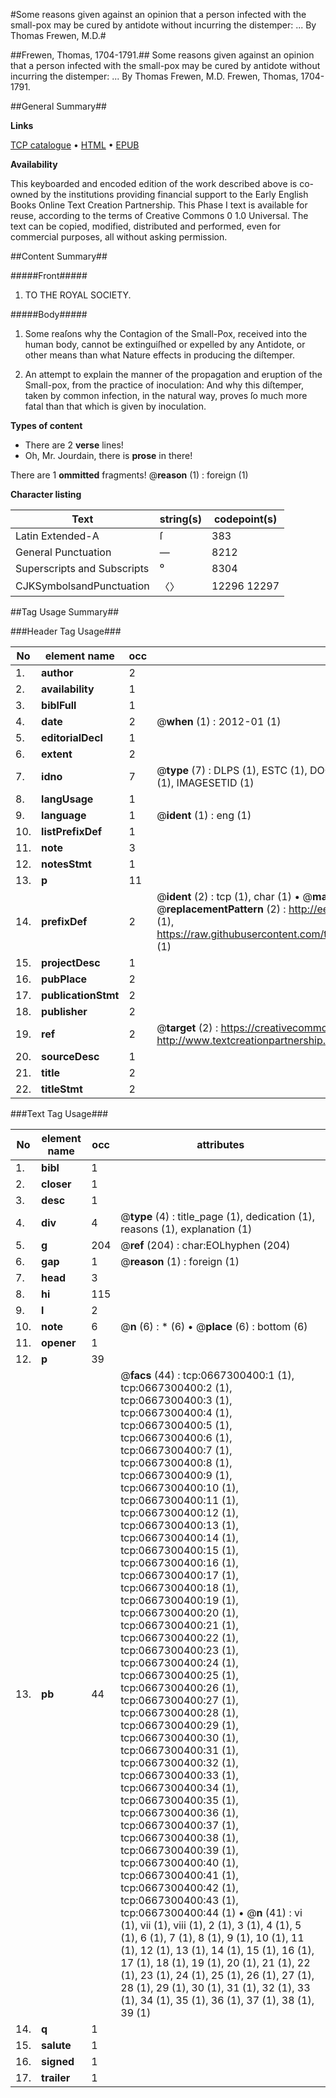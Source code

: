 #Some reasons given against an opinion that a person infected with the small-pox may be cured by antidote without incurring the distemper: ... By Thomas Frewen, M.D.#

##Frewen, Thomas, 1704-1791.##
Some reasons given against an opinion that a person infected with the small-pox may be cured by antidote without incurring the distemper: ... By Thomas Frewen, M.D.
Frewen, Thomas, 1704-1791.

##General Summary##

**Links**

[TCP catalogue](http://www.ota.ox.ac.uk/tcp/)  • 
[HTML](http://tei.it.ox.ac.uk/tcp/Texts-HTML/free/004/004877808.html)  • 
[EPUB](http://tei.it.ox.ac.uk/tcp/Texts-EPUB/free/004/004877808.epub)

**Availability**

This keyboarded and encoded edition of the
	       work described above is co-owned by the institutions
	       providing financial support to the Early English Books
	       Online Text Creation Partnership. This Phase I text is
	       available for reuse, according to the terms of Creative
	       Commons 0 1.0 Universal. The text can be copied,
	       modified, distributed and performed, even for
	       commercial purposes, all without asking permission.


##Content Summary##

#####Front#####

1. TO THE ROYAL SOCIETY.

#####Body#####

1. Some reaſons why the Contagion of the Small-Pox, received into the human body, cannot be extinguiſhed or expelled by any Antidote, or other means than what Nature effects in producing the diſtemper.

1. An attempt to explain the manner of the propagation and eruption of the Small-pox, from the practice of inoculation: And why this diſtemper, taken by common infection, in the natural way, proves ſo much more fatal than that which is given by inoculation.

**Types of content**

  * There are 2 **verse** lines!
  * Oh, Mr. Jourdain, there is **prose** in there!

There are 1 **ommitted** fragments! 
 @__reason__ (1) : foreign (1)

**Character listing**


|Text|string(s)|codepoint(s)|
|---|---|---|
|Latin Extended-A|ſ|383|
|General Punctuation|—|8212|
|Superscripts             and Subscripts|⁰|8304|
|CJKSymbolsandPunctuation|〈〉|12296 12297|

##Tag Usage Summary##

###Header Tag Usage###

|No|element name|occ|attributes|
|---|---|---|---|
|1.|__author__|2||
|2.|__availability__|1||
|3.|__biblFull__|1||
|4.|__date__|2| @__when__ (1) : 2012-01 (1)|
|5.|__editorialDecl__|1||
|6.|__extent__|2||
|7.|__idno__|7| @__type__ (7) : DLPS (1), ESTC (1), DOCNO (1), TCP (1), GALEDOCNO (1), CONTENTSET (1), IMAGESETID (1)|
|8.|__langUsage__|1||
|9.|__language__|1| @__ident__ (1) : eng (1)|
|10.|__listPrefixDef__|1||
|11.|__note__|3||
|12.|__notesStmt__|1||
|13.|__p__|11||
|14.|__prefixDef__|2| @__ident__ (2) : tcp (1), char (1)  •  @__matchPattern__ (2) : ([0-9\-]+):([0-9IVX]+) (1), (.+) (1)  •  @__replacementPattern__ (2) : http://eebo.chadwyck.com/downloadtiff?vid=$1&page=$2 (1), https://raw.githubusercontent.com/textcreationpartnership/Texts/master/tcpchars.xml#$1 (1)|
|15.|__projectDesc__|1||
|16.|__pubPlace__|2||
|17.|__publicationStmt__|2||
|18.|__publisher__|2||
|19.|__ref__|2| @__target__ (2) : https://creativecommons.org/publicdomain/zero/1.0/ (1), http://www.textcreationpartnership.org/docs/. (1)|
|20.|__sourceDesc__|1||
|21.|__title__|2||
|22.|__titleStmt__|2||


###Text Tag Usage###

|No|element name|occ|attributes|
|---|---|---|---|
|1.|__bibl__|1||
|2.|__closer__|1||
|3.|__desc__|1||
|4.|__div__|4| @__type__ (4) : title_page (1), dedication (1), reasons (1), explanation (1)|
|5.|__g__|204| @__ref__ (204) : char:EOLhyphen (204)|
|6.|__gap__|1| @__reason__ (1) : foreign (1)|
|7.|__head__|3||
|8.|__hi__|115||
|9.|__l__|2||
|10.|__note__|6| @__n__ (6) : * (6)  •  @__place__ (6) : bottom (6)|
|11.|__opener__|1||
|12.|__p__|39||
|13.|__pb__|44| @__facs__ (44) : tcp:0667300400:1 (1), tcp:0667300400:2 (1), tcp:0667300400:3 (1), tcp:0667300400:4 (1), tcp:0667300400:5 (1), tcp:0667300400:6 (1), tcp:0667300400:7 (1), tcp:0667300400:8 (1), tcp:0667300400:9 (1), tcp:0667300400:10 (1), tcp:0667300400:11 (1), tcp:0667300400:12 (1), tcp:0667300400:13 (1), tcp:0667300400:14 (1), tcp:0667300400:15 (1), tcp:0667300400:16 (1), tcp:0667300400:17 (1), tcp:0667300400:18 (1), tcp:0667300400:19 (1), tcp:0667300400:20 (1), tcp:0667300400:21 (1), tcp:0667300400:22 (1), tcp:0667300400:23 (1), tcp:0667300400:24 (1), tcp:0667300400:25 (1), tcp:0667300400:26 (1), tcp:0667300400:27 (1), tcp:0667300400:28 (1), tcp:0667300400:29 (1), tcp:0667300400:30 (1), tcp:0667300400:31 (1), tcp:0667300400:32 (1), tcp:0667300400:33 (1), tcp:0667300400:34 (1), tcp:0667300400:35 (1), tcp:0667300400:36 (1), tcp:0667300400:37 (1), tcp:0667300400:38 (1), tcp:0667300400:39 (1), tcp:0667300400:40 (1), tcp:0667300400:41 (1), tcp:0667300400:42 (1), tcp:0667300400:43 (1), tcp:0667300400:44 (1)  •  @__n__ (41) : vi (1), vii (1), viii (1), 2 (1), 3 (1), 4 (1), 5 (1), 6 (1), 7 (1), 8 (1), 9 (1), 10 (1), 11 (1), 12 (1), 13 (1), 14 (1), 15 (1), 16 (1), 17 (1), 18 (1), 19 (1), 20 (1), 21 (1), 22 (1), 23 (1), 24 (1), 25 (1), 26 (1), 27 (1), 28 (1), 29 (1), 30 (1), 31 (1), 32 (1), 33 (1), 34 (1), 35 (1), 36 (1), 37 (1), 38 (1), 39 (1)|
|14.|__q__|1||
|15.|__salute__|1||
|16.|__signed__|1||
|17.|__trailer__|1||
